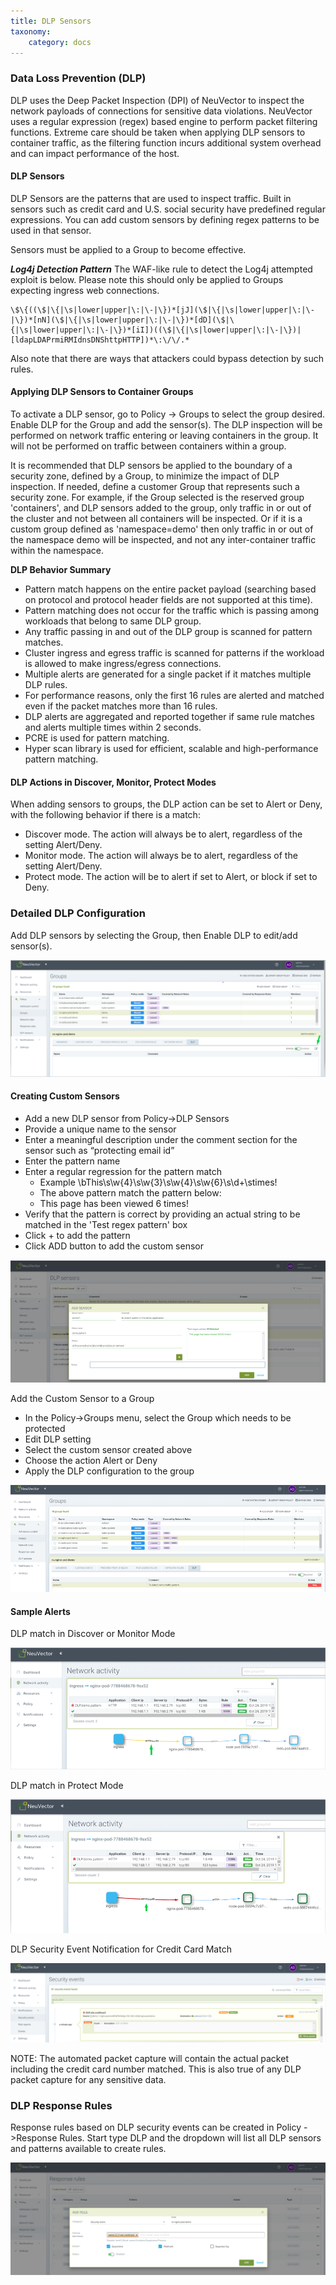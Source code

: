 ```yaml
---
title: DLP Sensors
taxonomy:
    category: docs
---
```


### Data Loss Prevention (DLP) 
DLP uses the Deep Packet Inspection (DPI) of NeuVector to inspect the network payloads of connections for sensitive data violations. NeuVector uses a regular expression (regex) based engine to perform packet filtering functions. Extreme care should be taken when applying DLP sensors to container traffic, as the filtering function incurs additional system overhead and can impact performance of the host.

#### DLP Sensors
DLP Sensors are the patterns that are used to inspect traffic. Built in sensors such as credit card and U.S. social security have predefined regular expressions. You can add custom sensors by defining regex patterns to be used in that sensor.

Sensors must be applied to a Group to become effective.

***Log4j Detection Pattern***  The WAF-like rule to detect the Log4j attempted exploit is below. Please note this should only be applied to Groups expecting ingress web connections.
```
\$\{((\$|\{|\s|lower|upper|\:|\-|\})*[jJ](\$|\{|\s|lower|upper|\:|\-|\})*[nN](\$|\{|\s|lower|upper|\:|\-|\})*[dD](\$|\{|\s|lower|upper|\:|\-|\})*[iI])((\$|\{|\s|lower|upper|\:|\-|\})|[ldapLDAPrmiRMIdnsDNShttpHTTP])*\:\/\/.*
```

Also note that there are ways that attackers could bypass detection by such rules.

#### Applying DLP Sensors to Container Groups
To activate a DLP sensor, go to Policy -> Groups to select the group desired. Enable DLP for the Group and add the sensor(s). The DLP inspection will be performed on network traffic entering or leaving containers in the group. It will not be performed on traffic between containers within a group.

It is recommended that DLP sensors be applied to the boundary of a security zone, defined by a Group, to minimize the impact of DLP inspection. If needed, define a customer Group that represents such a security zone.  For example, if the Group selected is the reserved group 'containers', and DLP sensors added to the group, only traffic in or out of the cluster and not between all containers will be inspected. Or if it is a custom group defined as 'namespace=demo' then only traffic in or out of the namespace demo will be inspected, and not any inter-container traffic within the namespace.

<strong>DLP Behavior Summary</strong>

+ Pattern match happens on the entire packet payload (searching based on protocol and protocol header fields are not supported at this time).
+ Pattern matching does not occur for the traffic which is passing among workloads that belong to same DLP group.
+ Any traffic passing in and out of the DLP group is scanned for pattern matches. 
+ Cluster ingress and egress traffic is scanned for patterns if the workload is allowed to make ingress/egress connections.
+ Multiple alerts are generated for a single packet if it matches multiple DLP rules.
+ For performance reasons, only the first 16 rules are alerted and matched even if the packet matches more than 16 rules.
+ DLP alerts are aggregated and reported together if same rule matches and alerts multiple times within 2 seconds.
+ PCRE is used for pattern matching. 
+ Hyper scan library is used for efficient, scalable and high-performance pattern matching.

#### DLP Actions in Discover, Monitor, Protect Modes
When adding sensors to groups, the DLP action can be set to Alert or Deny, with the following behavior if there is a match:
+ Discover mode. The action will always be to alert, regardless of the setting Alert/Deny.
+ Monitor mode. The action will always be to alert, regardless of the setting Alert/Deny.
+ Protect mode. The action will be to alert if set to Alert, or block if set to Deny.

### Detailed DLP Configuration

Add DLP sensors by selecting the Group, then Enable DLP to edit/add sensor(s).

![AddDLP](dlp1.png)

#### Creating Custom Sensors
+ Add a new DLP sensor from Policy->DLP Sensors
+ Provide a unique name to the sensor
+ Enter a meaningful description under the comment section for the sensor such as “protecting email id”
+ Enter the pattern name
+ Enter a regular regression for the pattern match 
    - Example \bThis\s\w{4}\s\w{3}\s\w{4}\s\w{6}\s\d+\stimes!
    - The above pattern match the pattern below:
    - This page has been viewed 6 times!
+ Verify that the pattern is correct by providing an actual string to be matched in the 'Test regex pattern' box
+ Click + to add the pattern
+ Click ADD button to add the custom sensor


![CustomDLP](dlp2_custom.png)

Add the Custom Sensor to a Group
+ In the Policy->Groups menu, select the Group which needs to be protected
+ Edit DLP setting
+ Select the custom sensor created above 
+ Choose the action Alert or Deny
+ Apply the DLP configuration to the group

![AddDLP](dlp3_add.png)

#### Sample Alerts

DLP match in Discover or Monitor Mode

![DLPAlert](dlp4_alert_discover.png)

DLP match in Protect Mode

![DLPProtect](dlp_5_protect.png)

DLP Security Event Notification for Credit Card Match

![DLPCredit](dlp6_credit.png)

NOTE: The automated packet capture will contain the actual packet including the credit card number matched. This is also true of any DLP packet capture for any sensitive data.

### DLP Response Rules
Response rules based on DLP security events can be created in Policy ->Response Rules. Start type DLP and the dropdown will list all DLP sensors and patterns available to create rules.

![DLPResponse](dlp7_response.png)

